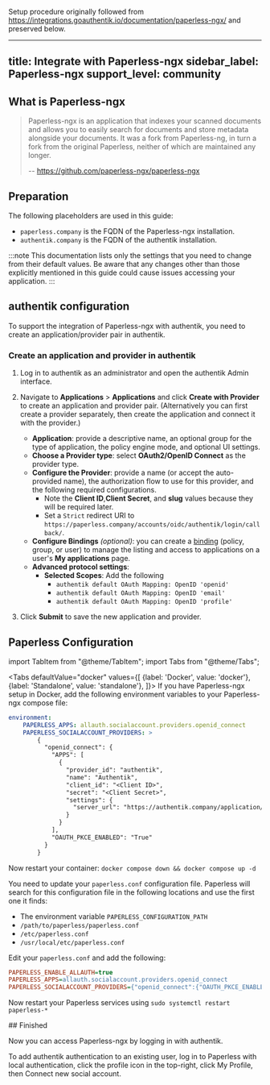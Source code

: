 Setup procedure originally followed from https://integrations.goauthentik.io/documentation/paperless-ngx/ and preserved below.

---
title: Integrate with Paperless-ngx
sidebar_label: Paperless-ngx
support_level: community
---

## What is Paperless-ngx

> Paperless-ngx is an application that indexes your scanned documents and allows you to easily search for documents and store metadata alongside your documents. It was a fork from Paperless-ng, in turn a fork from the original Paperless, neither of which are maintained any longer.
>
> -- https://github.com/paperless-ngx/paperless-ngx

## Preparation

The following placeholders are used in this guide:

- `paperless.company` is the FQDN of the Paperless-ngx installation.
- `authentik.company` is the FQDN of the authentik installation.

:::note
This documentation lists only the settings that you need to change from their default values. Be aware that any changes other than those explicitly mentioned in this guide could cause issues accessing your application.
:::

## authentik configuration

To support the integration of Paperless-ngx with authentik, you need to create an application/provider pair in authentik.

### Create an application and provider in authentik

1. Log in to authentik as an administrator and open the authentik Admin interface.
2. Navigate to **Applications** > **Applications** and click **Create with Provider** to create an application and provider pair. (Alternatively you can first create a provider separately, then create the application and connect it with the provider.)
    - **Application**: provide a descriptive name, an optional group for the type of application, the policy engine mode, and optional UI settings.
    - **Choose a Provider type**: select **OAuth2/OpenID Connect** as the provider type.
    - **Configure the Provider**: provide a name (or accept the auto-provided name), the authorization flow to use for this provider, and the following required configurations.
        - Note the **Client ID**,**Client Secret**, and **slug** values because they will be required later.
        - Set a `Strict` redirect URI to `https://paperless.company/accounts/oidc/authentik/login/callback/`.
    - **Configure Bindings** _(optional)_: you can create a [binding](/docs/add-secure-apps/flows-stages/bindings/) (policy, group, or user) to manage the listing and access to applications on a user's **My applications** page.
    - **Advanced protocol settings**:
        - **Selected Scopes**: Add the following
            - `authentik default OAuth Mapping: OpenID 'openid'`
            - `authentik default OAuth Mapping: OpenID 'email'`
            - `authentik default OAuth Mapping: OpenID 'profile'`

3. Click **Submit** to save the new application and provider.

## Paperless Configuration

import TabItem from "@theme/TabItem";
import Tabs from "@theme/Tabs";

<Tabs
  defaultValue="docker"
  values={[
    {label: 'Docker', value: 'docker'},
    {label: 'Standalone', value: 'standalone'},
  ]}>
  <TabItem value="docker">
If you have Paperless-ngx setup in Docker, add the following environment variables to your Paperless-ngx compose file:

```yaml
environment:
    PAPERLESS_APPS: allauth.socialaccount.providers.openid_connect
    PAPERLESS_SOCIALACCOUNT_PROVIDERS: >
        {
          "openid_connect": {
            "APPS": [
              {
                "provider_id": "authentik",
                "name": "Authentik",
                "client_id": "<Client ID>",
                "secret": "<Client Secret>",
                "settings": {
                  "server_url": "https://authentik.company/application/o/<application_slug>/.well-known/openid-configuration"
                }
              }
            ],
            "OAUTH_PKCE_ENABLED": "True"
          }
        }
```

Now restart your container:
`docker compose down && docker compose up -d`

  </TabItem>
  <TabItem value="standalone">

You need to update your `paperless.conf` configuration file. Paperless will search for this configuration file in the following locations and use the first one it finds:

- The environment variable `PAPERLESS_CONFIGURATION_PATH`
- `/path/to/paperless/paperless.conf`
- `/etc/paperless.conf`
- `/usr/local/etc/paperless.conf`

Edit your `paperless.conf` and add the following:

```ini
PAPERLESS_ENABLE_ALLAUTH=true
PAPERLESS_APPS=allauth.socialaccount.providers.openid_connect
PAPERLESS_SOCIALACCOUNT_PROVIDERS={"openid_connect":{"OAUTH_PKCE_ENABLED":true,"APPS":[{"provider_id":"authentik","name":"authentik","client_id":"<Client ID>","secret":"<Client Secret>","settings":{"server_url":"https://authentik.company/application/o/paperless/.well-known/openid-configuration"}}]}}
```

Now restart your Paperless services using `sudo systemctl restart paperless-*`

  </TabItem>
</Tabs>
## Finished

Now you can access Paperless-ngx by logging in with authentik.

To add authentik authentication to an existing user, log in to Paperless with local authentication, click the profile icon in the top-right, click My Profile, then Connect new social account.